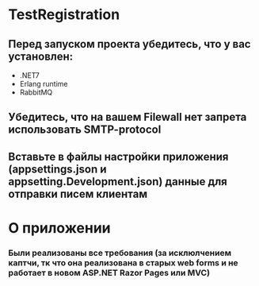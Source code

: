 # TestRegistration
## Перед запуском проекта убедитесь, что у вас установлен:
* .NET7
* Erlang runtime
* RabbitMQ
## Убедитесь, что на вашем Filewall нет запрета использовать SMTP-protocol
## Вставьте в файлы настройки приложения (appsettings.json и appsetting.Development.json) данные для отправки писем клиентам

# О приложении
### Были реализованы все требования (за исклюлчением каптчи, тк что она реализована в старых web forms и не работает в новом ASP.NET Razor Pages или MVC)
